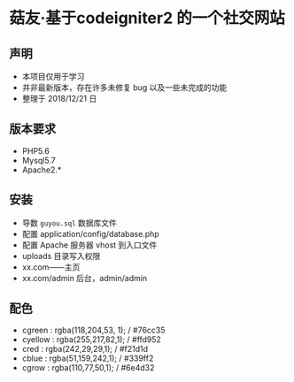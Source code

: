 # 菇友·基于codeigniter2 的一个社交网站

## 声明

* 本项目仅用于学习
* 并非最新版本，存在许多未修复 bug 以及一些未完成的功能
* 整理于 2018/12/21 日

## 版本要求
* PHP5.6
* Mysql5.7
* Apache2.*

## 安装
* 导数 `guyou.sql` 数据库文件
* 配置 application/config/database.php
* 配置 Apache 服务器 vhost 到入口文件
* uploads 目录写入权限
* xx.com——主页
* xx.com/admin  后台，admin/admin

## 配色

- cgreen : rgba(118,204,53, 1); / #76cc35
- cyellow : rgba(255,217,82,1); / #ffd952
- cred : rgba(242,29,29,1); / #f21d1d
- cblue : rgba(51,159,242,1); / #339ff2
- cgrow : rgba(110,77,50,1); / #6e4d32